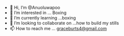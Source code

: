 - 👋 Hi, I’m @Anuoluwapoo
- 👀 I’m interested in ... Boxing
- 🌱 I’m currently learning ...boxing 
- 💞️ I’m looking to collaborate on ...how to build my stills 
- 📫 How to reach me ... graceburts4@gmail.com

<!---
Anuoluwapoo/Anuoluwapoo is a ✨ special ✨ repository because its `README.md` (this file) appears on your GitHub profile.
You can click the Preview link to take a look at your changes.
--->
